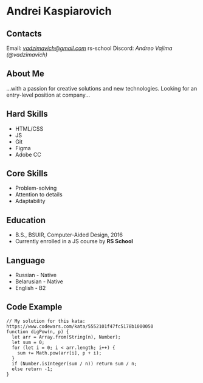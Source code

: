 # Andrei Kaspiarovich

## Contacts
Email: *vadzimavich@gmail.com*
rs-school Discord: *Andreo Vajima (@vadzimavich)*

## About Me
...with a passion for creative solutions and new technologies. 
Looking for an entry-level position at company...

## Hard Skills
* HTML/CSS
* JS
* Git
* Figma
* Adobe CC

## Core Skills
* Problem-solving
* Attention to details
* Adaptability

## Education
* B.S., BSUIR, Computer-Aided Design, 2016
* Currently enrolled in a JS course by **RS School**

## Language
* Russian - Native
* Belarusian - Native
* English - B2

## Code Example
```
// My solution for this kata: https://www.codewars.com/kata/5552101f47fc5178b1000050
function digPow(n, p) {
  let arr = Array.from(String(n), Number);
  let sum = 0;
  for (let i = 0; i < arr.length; i++) {
    sum += Math.pow(arr[i], p + i);
  }
  if (Number.isInteger(sum / n)) return sum / n;
  else return -1;
}
```


